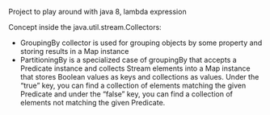Project to play around with java 8, lambda expression

Concept inside the java.util.stream.Collectors:
* GroupingBy collector is used for grouping objects by some property and storing results in a Map instance
* PartitioningBy is a specialized case of groupingBy that accepts a Predicate instance and collects Stream elements into a Map instance that stores Boolean values as keys and collections as values. Under the “true” key, you can find a collection of elements matching the given Predicate and under the “false” key, you can find a collection of elements not matching the given Predicate.


